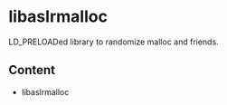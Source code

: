libaslrmalloc
=============

LD_PRELOADed library to randomize malloc and friends.

Content
-------

- libaslrmalloc
